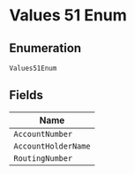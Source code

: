 
# Values 51 Enum

## Enumeration

`Values51Enum`

## Fields

| Name |
|  --- |
| `AccountNumber` |
| `AccountHolderName` |
| `RoutingNumber` |

